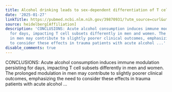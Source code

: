 ```yaml
---
title: Alcohol drinking leads to sex-dependent differentiation of T cells
date: '2025-01-27'
linkTitle: https://pubmed.ncbi.nlm.nih.gov/39870931/?utm_source=curl&utm_medium=rss&utm_campaign=pubmed-2&utm_content=1FakS-2QOkCT8HsMOQP1bCRQ4YzyumYOmxmF0moLsQ3dFB1E9V&fc=20220326224207&ff=20250128170841&v=2.18.0.post9+e462414
source: heidelberg[Affiliation]
description: 'CONCLUSIONS: Acute alcohol consumption induces immune modulation persisting
  for days, impacting T cell subsets differently in men and women. The prolonged modulation
  in men may contribute to slightly poorer clinical outcomes, emphasizing the need
  to consider these effects in trauma patients with acute alcohol ...'
disable_comments: true
---
```

CONCLUSIONS: Acute alcohol consumption induces immune modulation persisting for days, impacting T cell subsets differently in men and women. The prolonged modulation in men may contribute to slightly poorer clinical outcomes, emphasizing the need to consider these effects in trauma patients with acute alcohol ...